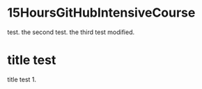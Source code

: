 # 15HoursGitHubIntensiveCourse
test.
the second test.
the third test modified.
# title test
title test 1.
